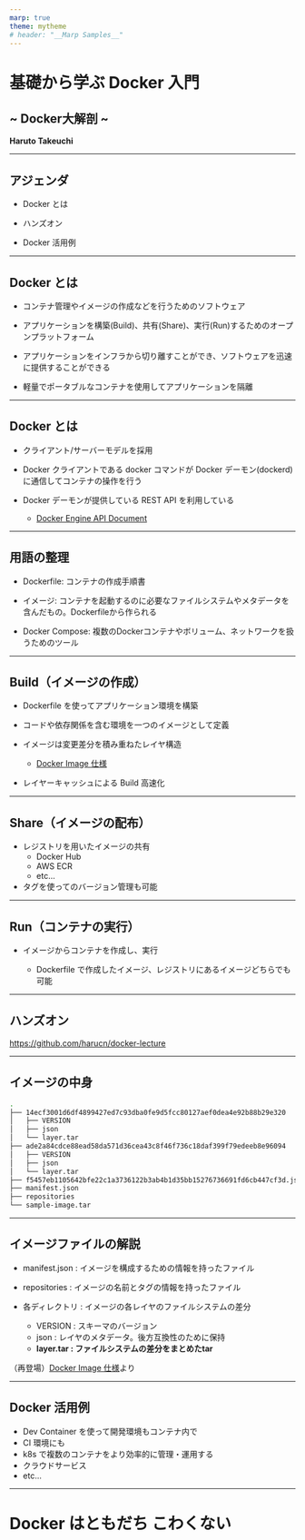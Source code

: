 ```yaml
---
marp: true
theme: mytheme
# header: "__Marp Samples__"
---
```


<!--
_class: "title"
-->

# 基礎から学ぶ Docker 入門
## ~ Docker大解剖 ~

<!-- # 魔翻訳 Docker Docs -->

**Haruto Takeuchi**

---

## アジェンダ

- Docker とは

- ハンズオン <!-- - Docker Compose -->

- Docker 活用例


---

## Docker とは

- コンテナ管理やイメージの作成などを行うためのソフトウェア

- アプリケーションを構築(Build)、共有(Share)、実行(Run)するためのオープンプラットフォーム

- アプリケーションをインフラから切り離すことができ、ソフトウェアを迅速に提供することができる

- 軽量でポータブルなコンテナを使用してアプリケーションを隔離

<!-- TODO: Docker.png -->

---

## Docker とは

- クライアント/サーバーモデルを採用

- Docker クライアントである docker コマンドが Docker デーモン(dockerd)に通信してコンテナの操作を行う

- Docker デーモンが提供している REST API を利用している
  - [Docker Engine API Document](https://docs.docker.com/engine/api/v1.45/)
  <!-- TODO: figure by mermaid -->

---

## 用語の整理

- Dockerfile: コンテナの作成手順書

- イメージ: コンテナを起動するのに必要なファイルシステムやメタデータを含んだもの。Dockerfileから作られる

- Docker Compose: 複数のDockerコンテナやボリューム、ネットワークを扱うためのツール

---

## Build（イメージの作成）

- Dockerfile を使ってアプリケーション環境を構築

- コードや依存関係を含む環境を一つのイメージとして定義

- イメージは変更差分を積み重ねたレイヤ構造

  - [Docker Image 仕様](https://github.com/moby/docker-image-spec?tab=readme-ov-file)

- レイヤーキャッシュによる Build 高速化

---

## Share（イメージの配布）

- レジストリを用いたイメージの共有
  - Docker Hub
  - AWS ECR
  - etc...
- タグを使ってのバージョン管理も可能

---

## Run（コンテナの実行）

- イメージからコンテナを作成し、実行

  - Dockerfile で作成したイメージ、レジストリにあるイメージどちらでも可能

---

## ハンズオン

<!-- - サンプルコード
  - https://github.com/haruto-takeuchi/docker-lecture -->

https://github.com/harucn/docker-lecture

---

## イメージの中身

```sh
.
├── 14ecf3001d6df4899427ed7c93dba0fe9d5fcc80127aef0dea4e92b88b29e320
│   ├── VERSION
│   ├── json
│   └── layer.tar
├── ade2a84cdce88ead58da571d36cea43c8f46f736c18daf399f79edeeb8e96094
│   ├── VERSION
│   ├── json
│   └── layer.tar
├── f5457eb1105642bfe22c1a3736122b3ab4b1d35bb15276736691fd6cb447cf3d.json
├── manifest.json
├── repositories
└── sample-image.tar
```

---

## イメージファイルの解説

- manifest.json : イメージを構成するための情報を持ったファイル

- repositories : イメージの名前とタグの情報を持ったファイル

- 各ディレクトリ : イメージの各レイヤのファイルシステムの差分
  - VERSION : スキーマのバージョン
  - json : レイヤのメタデータ。後方互換性のために保持
  - **layer.tar : ファイルシステムの差分をまとめたtar**

（再登場）[Docker Image 仕様](https://github.com/moby/docker-image-spec?tab=readme-ov-file)より

<!-- ---

## Docker Compose -->


---

## Docker 活用例

- Dev Container を使って開発環境もコンテナ内で
- CI 環境にも
- k8s で複数のコンテナをより効率的に管理・運用する
- クラウドサービス
- etc...

---
<!--
_class: "title"
-->

# Docker はともだち こわくない
